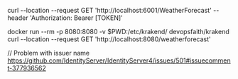 curl --location --request GET 'http://localhost:6001/WeatherForecast' --header 'Authorization: Bearer [TOKEN]'

docker run --rm -p 8080:8080 -v $PWD:/etc/krakend/ devopsfaith/krakend  
curl --location --request GET 'http://localhost:8080/weatherforecast'  


// Problem with issuer name   
https://github.com/IdentityServer/IdentityServer4/issues/501#issuecomment-377936562  